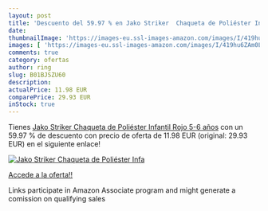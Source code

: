 ```yaml
---
layout: post
title: 'Descuento del 59.97 % en Jako Striker  Chaqueta de Poliéster Infa'
date: 
thumbnailImage: 'https://images-eu.ssl-images-amazon.com/images/I/419hu6ZAm0L._SL200_.jpg'
images: [ 'https://images-eu.ssl-images-amazon.com/images/I/419hu6ZAm0L._SL200_.jpg' ]
comments: true
category: ofertas
author: ring
slug: B01BJSZU60
description:
actualPrice: 11.98 EUR
comparePrice: 29.93 EUR
inStock: true
---
```


Tienes [Jako Striker  Chaqueta de Poliéster Infantil  Rojo  5-6 años](https://www.amazon.es/dp/B01BJSZU60/?tag=tolees-21) con un 59.97 % de descuento con precio de oferta de 11.98 EUR (original: 29.93 EUR) en el siguiente enlace!

[![Jako Striker  Chaqueta de Poliéster Infa](https://images-eu.ssl-images-amazon.com/images/I/419hu6ZAm0L._SL200_.jpg)](https://www.amazon.es/dp/B01BJSZU60/?tag=tolees-21)

[Accede a la oferta!!](https://www.amazon.es/dp/B01BJSZU60/?tag=tolees-21)

Links participate in Amazon Associate program and might generate a comission on qualifying sales


